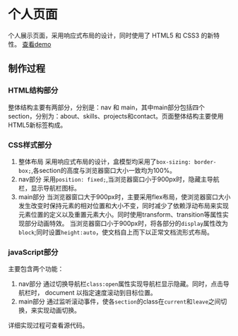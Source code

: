 
# 个人页面

个人展示页面，采用响应式布局的设计，同时使用了 HTML5 和 CSS3 的新特性。
[查看demo](https://gordon8.github.io/project/resume)

## 制作过程

### HTML结构部分

整体结构主要有两部分，分别是：nav 和 main，其中main部分包括四个section，分别为：about、skills、projects和contact。页面整体结构主要使用HTML5新标签构成。

### CSS样式部分

1. 整体布局
   采用响应式布局的设计，盒模型均采用了```box-sizing: border-box;```,各section的高度与浏览器窗口大小一致均为100%。
2. nav部分
   采用```position: fixed;```,当浏览器窗口小于900px时，隐藏主导航栏，显示导航栏图标。
3. main部分
   当浏览器窗口大于900px时，主要采用flex布局，使浏览器窗口大小发生改变时保持元素的相对位置和大小不变，同时减少了依赖浮动布局来实现元素位置的定义以及重置元素大小。同时使用transform、transition等属性实现部分动画特效。
   当浏览器窗口小于900px时，将各部分的```display```属性改为```block```;同时设置```height:auto```，使文档自上而下以正常文档流形式布局。

### javaScript部分

主要包含两个功能：

1. nav部分
   通过切换导航栏```class:open```属性实现导航栏显示隐藏。同时，点击导航栏时， document 以指定速度滚动到目标位置。
2. main部分
   通过监听滚动事件，使各```section```的class在```current```和```leave```之间切换，来实现动画切换。

详细实现过程可查看源代码。


